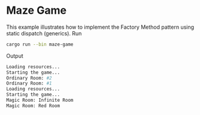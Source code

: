# Maze Game

This example illustrates how to implement the Factory Method pattern using static dispatch (generics).
Run

```bash
cargo run --bin maze-game
```

Output

```bash
Loading resources...
Starting the game...
Ordinary Room: #2
Ordinary Room: #1
Loading resources...
Starting the game...
Magic Room: Infinite Room
Magic Room: Red Room
```
